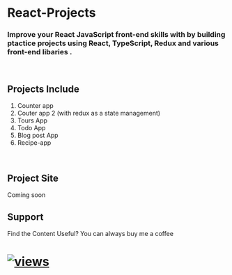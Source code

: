 <h1>React-Projects</h1>

<h3>Improve your React JavaScript front-end skills with by building ptactice projects using React, TypeScript, Redux and various front-end libaries .</h2>
</br>
<h2>Projects Include</h4>

<ol>
<li>Counter app</li>
<li>Couter app 2 (with redux as a state management)</li>
<li>Tours App</li>
<li>Todo App</li>
<li>Blog post App</li>
<li>Recipe-app</li>
 
</ol>
</br>
<h2>Project Site</h2>
Coming soon
</br>
<h2>Support</h2>
Find the Content Useful? You can always buy me a coffee
<h1><a href="https://www.buymeacoffee.com/patricklema">
 <img alt="views" title="GitHub profile views" src="https://img.shields.io/badge/Buy%20Me%20a%20Coffee-ffdd00?style=for-the-badge&logo=buy-me-a-coffee&logoColor=black"/></a></h1>
